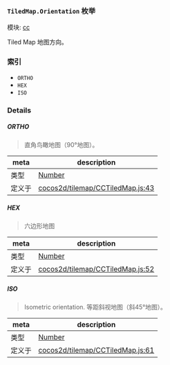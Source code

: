 ### `TiledMap.Orientation` 枚举



模块: [cc](../modules/cc.md)


Tiled Map 地图方向。


### 索引
  - `ORTHO`
  - `HEX`
  - `ISO`

### Details


##### ORTHO

> 直角鸟瞰地图（90°地图）。

| meta | description |
|------|-------------|
| 类型 | <a href="https://developer.mozilla.org/en/JavaScript/Reference/Global_Objects/Number" class="crosslink external" target="_blank">Number</a> |
| 定义于 | [cocos2d/tilemap/CCTiledMap.js:43](https://github.com/cocos-creator/engine/blob/9b7a7dc11ce49f0fdca3c34df5ab59604060c0a4/cocos2d/tilemap/CCTiledMap.js#L43) |



##### HEX

> 六边形地图

| meta | description |
|------|-------------|
| 类型 | <a href="https://developer.mozilla.org/en/JavaScript/Reference/Global_Objects/Number" class="crosslink external" target="_blank">Number</a> |
| 定义于 | [cocos2d/tilemap/CCTiledMap.js:52](https://github.com/cocos-creator/engine/blob/9b7a7dc11ce49f0fdca3c34df5ab59604060c0a4/cocos2d/tilemap/CCTiledMap.js#L52) |



##### ISO

> Isometric orientation.
等距斜视地图（斜45°地图）。

| meta | description |
|------|-------------|
| 类型 | <a href="https://developer.mozilla.org/en/JavaScript/Reference/Global_Objects/Number" class="crosslink external" target="_blank">Number</a> |
| 定义于 | [cocos2d/tilemap/CCTiledMap.js:61](https://github.com/cocos-creator/engine/blob/9b7a7dc11ce49f0fdca3c34df5ab59604060c0a4/cocos2d/tilemap/CCTiledMap.js#L61) |


